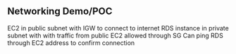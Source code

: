 ## Networking Demo/POC
EC2 in public subnet with IGW to connect to internet
RDS instance in private subnet with with traffic from public EC2 allowed through SG
Can ping RDS through EC2 address to confirm connection